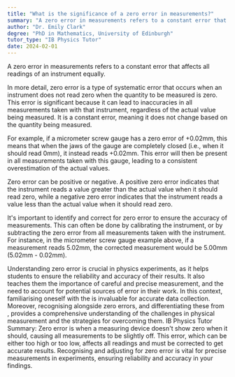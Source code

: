 ```yaml
---
title: "What is the significance of a zero error in measurements?"
summary: "A zero error in measurements refers to a constant error that affects all readings of an instrument equally."
author: "Dr. Emily Clark"
degree: "PhD in Mathematics, University of Edinburgh"
tutor_type: "IB Physics Tutor"
date: 2024-02-01
---
```


A zero error in measurements refers to a constant error that affects all readings of an instrument equally.

In more detail, zero error is a type of systematic error that occurs when an instrument does not read zero when the quantity to be measured is zero. This error is significant because it can lead to inaccuracies in all measurements taken with that instrument, regardless of the actual value being measured. It is a constant error, meaning it does not change based on the quantity being measured.

For example, if a micrometer screw gauge has a zero error of +0.02mm, this means that when the jaws of the gauge are completely closed (i.e., when it should read 0mm), it instead reads +0.02mm. This error will then be present in all measurements taken with this gauge, leading to a consistent overestimation of the actual values.

Zero error can be positive or negative. A positive zero error indicates that the instrument reads a value greater than the actual value when it should read zero, while a negative zero error indicates that the instrument reads a value less than the actual value when it should read zero.

It's important to identify and correct for zero error to ensure the accuracy of measurements. This can often be done by calibrating the instrument, or by subtracting the zero error from all measurements taken with the instrument. For instance, in the micrometer screw gauge example above, if a measurement reads 5.02mm, the corrected measurement would be 5.00mm (5.02mm - 0.02mm).

Understanding zero error is crucial in physics experiments, as it helps students to ensure the reliability and accuracy of their results. It also teaches them the importance of careful and precise measurement, and the need to account for potential sources of error in their work. In this context, familiarising oneself with the is invaluable for accurate data collection. Moreover, recognising alongside zero errors, and differentiating these from , provides a comprehensive understanding of the challenges in physical measurement and the strategies for overcoming them.
IB Physics Tutor Summary: Zero error is when a measuring device doesn't show zero when it should, causing all measurements to be slightly off. This error, which can be either too high or too low, affects all readings and must be corrected to get accurate results. Recognising and adjusting for zero error is vital for precise measurements in experiments, ensuring reliability and accuracy in your findings.
    